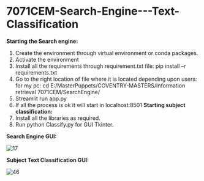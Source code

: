 # 7071CEM-Search-Engine---Text-Classification
**Starting the Search engine:**
1. Create the environment through virtual environment or conda packages.
2. Activate the environment
3. Install all the requirements through requirement.txt file: pip install –r requirements.txt
4. Go to the right location of file where it is located depending upon users: for my pc: cd E:/MasterPuppets/COVENTRY-MASTERS/Information retrieval 7071CEM/SearchEngine/
4. Streamlit run app.py 
5. If all the process is ok it will start in localhost:8501 
**Starting subject classification:**
1. Install all the libraries as required.
2. Run python Classify.py for GUI Tkinter.

**Search Engine GUI:**

![17](https://github.com/shumshersubashgautam/7071CEM-Search-Engine---Text-Classification/assets/51912776/7ebae280-24cd-42da-bd58-375267404e5c)

**Subject Text Classification GUI:**

![46](https://github.com/shumshersubashgautam/7071CEM-Search-Engine---Text-Classification/assets/51912776/8a1fc440-ff1a-4b69-947f-160fc44e3389)
